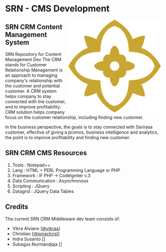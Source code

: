 # SRN - CMS Development
<img align="right" src="logo.png" />

## SRN CRM Content Management System
SRN Repository for Content Management Dev
The CRM stands for Customer Relationship Management is an approach to managing company's relationship with the customer and potential customer. A CRM system helps company to stay connected with the customer, and to improve profitability. CRM solution helps company focus on the customer relationship, including finding new customer.

In the business perspective, the goals is to stay connected with Sarirasa customer, effective of giving a promos, business intelligence and analytics, the point is to improve profitability and finding new customer.

## SRN CRM CMS Resources

1. Tools : Notepad++
2. Lang : HTML + PERL Programming Language or PHP
3. Framework : IF PHP -> CodeIgniter v.3
4. Data Communication : Asynchronous
5. Scripting : JQuery
6. Datagrid : JQuery Data Tables

## Credits

The current SRN CRM Middleware dev team consists of:
 - Vikra Alviano [[@vikraa](https://github.com/vikraa)]
 - Christian [[@longchrist](https://github.com/longchrist)]
 - Indra Susanto []
 - Subagus Nurmandjaja []
